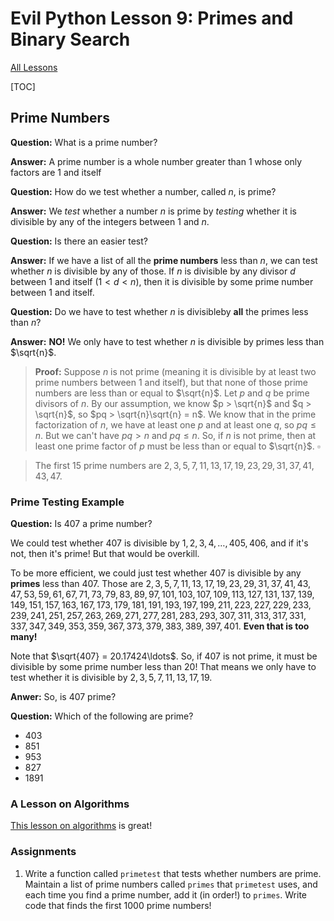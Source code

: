 # Evil Python Lesson 9: Primes and Binary Search

[All Lessons](https://zsiegel92.github.io/evilpython/)

[TOC]

## Prime Numbers

**Question:** What is a prime number?

**Answer:** A prime number is a whole number greater than 1 whose only factors are 1 and itself

**Question:** How do we test whether a number, called $n$, is prime?

**Answer:** We *test* whether a number $n$ is prime by *testing* whether it is divisible by any of the integers between $1$ and $n$.

**Question:** Is there an easier test?

**Answer:** If we have a list of all the **prime numbers** less than $n$, we can test whether $n$ is divisible by any of those. If $n$ is divisible by any divisor $d$ between $1$ and itself ($1 < d < n$), then it is divisible by some prime number between $1$ and itself.

**Question:** Do we have to test whether $n$ is divisibleby **all** the primes less than $n$?

**Answer:** **NO!** We only have to test whether $n$ is divisible by primes less than $\sqrt{n}$.

> **Proof:** Suppose $n$ is not prime (meaning it is divisible by at least two prime numbers between $1$ and itself), but that none of those prime numbers are less than or equal to $\sqrt{n}$. Let $p$ and $q$ be prime divisors of $n$. By our assumption, we know $p > \sqrt{n}$ and $q > \sqrt{n}$, so $pq > \sqrt{n}\sqrt{n} = n$. We know that in the prime factorization of $n$, we have at least one $p$ and at least one $q$, so $pq \le n$. But we can't have $pq > n$ and $pq \le n$. So, if $n$ is not prime, then at least one prime factor of $p$ must be less than or equal to $\sqrt{n}$. $\square$

> The first $15$ prime numbers are $2, 3, 5, 7, 11, 13, 17, 19, 23, 29, 31, 37, 41, 43, 47$.

### Prime Testing Example

**Question:** Is $407$ a prime number?

We could test whether $407$ is divisible by $1, 2, 3, 4, \ldots, 405, 406$, and if it's not, then it's prime! But that would be overkill.

To be more efficient, we could just test whether $407$ is divisible by any **primes** less than $407$. Those are $2, 3, 5, 7, 11, 13, 17, 19, 23, 29, 31, 37, 41, 43, 47, 53, 59, 61, 67, 71, 73, 79, 83, 89, 97, 101, 103, 107, 109, 113, 127, 131, 137, 139, 149, 151, 157, 163, 167, 173, 179, 181, 191, 193, 197, 199, 211, 223, 227, 229, 233, 239, 241, 251, 257, 263, 269, 271, 277, 281, 283, 293, 307, 311, 313, 317, 331, 337, 347, 349, 353, 359, 367, 373, 379, 383, 389, 397, 401$. **Even that is too many!**

Note that $\sqrt{407} = 20.17424\ldots$. So, if $407$ is not prime, it must be divisible by some prime number less than $20$! That means we only have to test whether it is divisible by $2, 3, 5, 7, 11, 13, 17, 19$.

**Anwer:** So, is $407$ prime?

**Question:** Which of the following are prime?

* 403
* 851
* 953
* 827
* 1891

### A Lesson on Algorithms

[This lesson on algorithms](https://medium.com/@e.rajasekar/how-you-can-teach-computer-science-algorithms-to-middle-school-students-873310874c92) is great!

### Assignments

1. Write a function called `primetest` that tests whether numbers are prime. Maintain a list of prime numbers called `primes` that `primetest` uses, and each time you find a prime number, add it (in order!) to `primes`. Write code that finds the first 1000 prime numbers!



<script type="text/javascript" async
  src="https://cdnjs.cloudflare.com/ajax/libs/mathjax/2.7.5/MathJax.js?config=TeX-MML-AM_CHTML">
</script>
